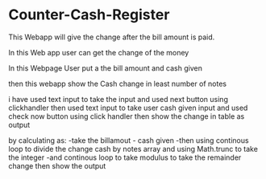 # Counter-Cash-Register
This Webapp will give the change after the bill amount is paid.

In this Web app user can get the change of the money

In this Webpage User put a the bill amount and cash given

then this webapp show the Cash change in least number of notes

i have used text input to take the input and used next button using clickhandler then used text input to take user cash given input and used check now button using click handler then show the change in table as output

by calculating as: -take the billamout - cash given -then using continous loop to divide the change cash by notes array and using Math.trunc to take the integer -and continous loop to take modulus to take the remainder change then show the output
